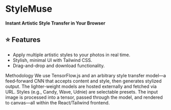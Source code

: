 # StyleMuse

**Instant Artistic Style Transfer in Your Browser**

## ⭐ Features
- Apply multiple artistic styles to your photos in real time.
- Stylish, minimal UI with Tailwind CSS.
- Drag-and-drop and download functionality.

Methodology
We use TensorFlow.js and an arbitrary style transfer model—a feed‑forward CNN that accepts content and style, then generates stylized output. The lighter-weight models are hosted externally and fetched via URL. Styles (e.g., Candy, Wave, Udnie) are selectable presets. The input image is processed into a tensor, passed through the model, and rendered to canvas—all within the React/Tailwind frontend.
